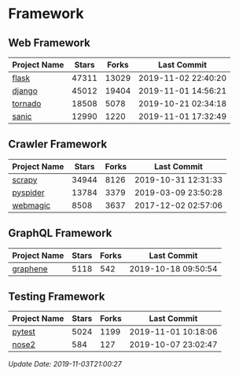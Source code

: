 # Framework

## Web Framework

| Project Name | Stars | Forks | Last Commit |
| ------------ | ----- | ----- | ----------- |
| [flask](https://github.com/pallets/flask) | 47311 | 13029 | 2019-11-02 22:40:20 |
| [django](https://github.com/django/django) | 45012 | 19404 | 2019-11-01 14:56:21 |
| [tornado](https://github.com/tornadoweb/tornado) | 18508 | 5078 | 2019-10-21 02:34:18 |
| [sanic](https://github.com/huge-success/sanic) | 12990 | 1220 | 2019-11-01 17:32:49 |

## Crawler Framework

| Project Name | Stars | Forks | Last Commit |
| ------------ | ----- | ----- | ----------- |
| [scrapy](https://github.com/scrapy/scrapy) | 34944 | 8126 | 2019-10-31 12:31:33 |
| [pyspider](https://github.com/binux/pyspider) | 13784 | 3379 | 2019-03-09 23:50:28 |
| [webmagic](https://github.com/code4craft/webmagic) | 8508 | 3637 | 2017-12-02 02:57:06 |

## GraphQL Framework

| Project Name | Stars | Forks | Last Commit |
| ------------ | ----- | ----- | ----------- |
| [graphene](https://github.com/graphql-python/graphene) | 5118 | 542 | 2019-10-18 09:50:54 |

## Testing Framework

| Project Name | Stars | Forks | Last Commit |
| ------------ | ----- | ----- | ----------- |
| [pytest](https://github.com/pytest-dev/pytest) | 5024 | 1199 | 2019-11-01 10:18:06 |
| [nose2](https://github.com/nose-devs/nose2) | 584 | 127 | 2019-10-07 23:02:47 |

*Update Date: 2019-11-03T21:00:27*